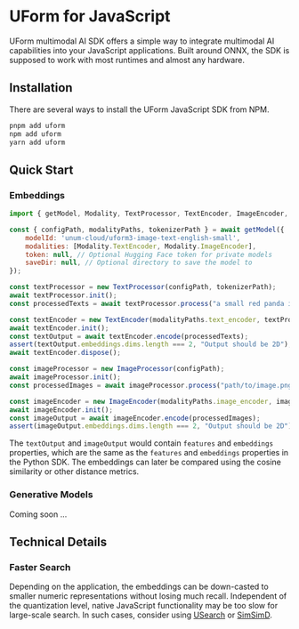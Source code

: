 # UForm for JavaScript

UForm multimodal AI SDK offers a simple way to integrate multimodal AI capabilities into your JavaScript applications.
Built around ONNX, the SDK is supposed to work with most runtimes and almost any hardware.

## Installation

There are several ways to install the UForm JavaScript SDK from NPM.

```bash
pnpm add uform 
npm add uform  
yarn add uform  
```

## Quick Start

### Embeddings

```js
import { getModel, Modality, TextProcessor, TextEncoder, ImageEncoder, ImageProcessor } from '@unum-cloud/uform';

const { configPath, modalityPaths, tokenizerPath } = await getModel({
    modelId: 'unum-cloud/uform3-image-text-english-small',
    modalities: [Modality.TextEncoder, Modality.ImageEncoder],
    token: null, // Optional Hugging Face token for private models
    saveDir: null, // Optional directory to save the model to       
});

const textProcessor = new TextProcessor(configPath, tokenizerPath);
await textProcessor.init();
const processedTexts = await textProcessor.process("a small red panda in a zoo");

const textEncoder = new TextEncoder(modalityPaths.text_encoder, textProcessor);
await textEncoder.init();
const textOutput = await textEncoder.encode(processedTexts);
assert(textOutput.embeddings.dims.length === 2, "Output should be 2D");
await textEncoder.dispose();

const imageProcessor = new ImageProcessor(configPath);
await imageProcessor.init();
const processedImages = await imageProcessor.process("path/to/image.png");

const imageEncoder = new ImageEncoder(modalityPaths.image_encoder, imageProcessor);
await imageEncoder.init();
const imageOutput = await imageEncoder.encode(processedImages);
assert(imageOutput.embeddings.dims.length === 2, "Output should be 2D");
```

The `textOutput` and `imageOutput` would contain `features` and `embeddings` properties, which are the same as the `features` and `embeddings` properties in the Python SDK.
The embeddings can later be compared using the cosine similarity or other distance metrics.

### Generative Models

Coming soon ...

## Technical Details

### Faster Search

Depending on the application, the embeddings can be down-casted to smaller numeric representations without losing much recall.
Independent of the quantization level, native JavaScript functionality may be too slow for large-scale search.
In such cases, consider using [USearch][github-usearch] or [SimSimD][github-simsimd].

[github-usearch]: https://github.com/unum-cloud/usearch
[github-simsimd]: https://github.com/ashvardanian/simsimd
